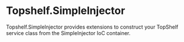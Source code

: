 Topshelf.SimpleInjector
=======================

Topshelf.SimpleInjector provides extensions to construct your TopShelf service class from the SimpleInjector IoC container.
